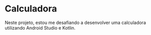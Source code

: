# Calculadora
Neste projeto, estou me desafiando a desenvolver uma calculadora utilizando Android Studio e Kotlin.
